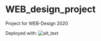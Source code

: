 # WEB_design_project

Project for WEB-Design 2020

Deployed with:
![alt_text](https://miro.medium.com/max/3200/1*F83F9d1ki3fG6LMG3AvIMg.png)